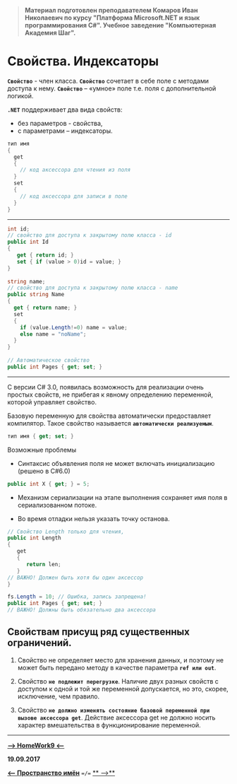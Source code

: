 > **Материал подготовлен преподавателем Комаров Иван Николаевич по курсу "Платформа Microsoft.NET и язык программирования С#". Учебное заведение "Компьютерная Академия Шаг".**

Свойства. Индексаторы
===

**`Свойство`** - член класса. 
**`Свойство`** сочетает в себе поле с методами доступа к нему. 
**`Свойство`** – «умное» поле т.е. поля с дополнительной логикой. 

**`.NET`** поддерживает два вида свойств:   
* без  параметров - свойства,  
* с  параметрами – индексаторы.

```cs
тип имя 
{ 
  get 
  { 
    // код аксессора для чтения из поля 
  } 
  set 
  { 
    // код аксессора для записи в поле 
  } 
} 
```

***

```cs
int id; 
// свойство для доступа к закрытому полю класса - id 
public int Id 
{ 
   get { return id; } 
   set { if (value > 0)id = value; } 
}       
 
string name; 
// свойство для доступа к закрытому полю класса - name 
public string Name 
{   
  get { return name; } 
  set 
  {
    if (value.Length!=0) name = value; 
    else name = "noName"; 
  } 
} 
 
// Автоматическое свойство 
public int Pages { get; set; } 
```

***

С версии C# 3.0, появилась возможность для реализации очень простых свойств, не прибегая к явному определению переменной, которой управляет свойство.  
 
Базовую переменную для свойства автоматически предоставляет компилятор. Такое свойство называется **`автоматически реализуемым`**. 

```cs
тип имя { get; set; } 
```

Возможные проблемы 

* Синтаксис  объявления поля не может включать инициализацию (решено в С#6.0) 

```cs
public int X { get; } = 5;
```

* Механизм сериализации на этапе выполнения сохраняет имя поля в сериализованном потоке. 

* Во время отладки нельзя указать точку останова.

```cs
// Свойство Length только для чтения,  
public int Length  
{  
   get  
   { 
      return len;  
   } 
// ВАЖНО! Должен быть хотя бы один аксессор 
}  
```

```cs
fs.Length = 10; // Ошибка, запись запрещена!  
public int Pages { get; set; } 
// ВАЖНО! Должны быть обязательно два аксессора
```

Свойствам присущ ряд существенных ограничений.
---

1. Свойство не определяет место для хранения данных, и поэтому не может быть передано методу в качестве параметра **`ref или out`**.  

2. Свойство **`не подлежит перегрузке`**. Наличие двух разных свойств с доступом к одной и той же переменной допускается, но это, скорее, исключение, чем правило.  

3. Свойство **`не должно изменять состояние базовой переменной при вызове аксессора get`**. Действие аксессора get не должно носить характер  вмешательства в функционирование переменной. 











***

[**-->     HomeWork9     <--**]()

**19.09.2017**

[**<-- Пространство имён**](https://github.com/SuvStreet/IT_Step_C_Sharp/tree/master/ClassWork/Day7#Пространство-имён) `=/=` [** -->**]()
